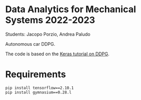 # Data Analytics for Mechanical Systems 2022-2023

<p>Students: Jacopo Porzio, Andrea Paludo</p>
<p>Autonomous car DDPG.</p>


The code is based on the [Keras tutorial on DDPG](https://keras.io/examples/rl/ddpg_pendulum/).

# Requirements

```
pip install tensorflow==2.10.1
pip install gymnasium==0.28.l
```

